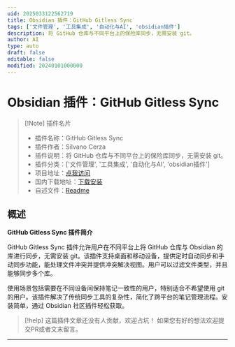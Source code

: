 ```yaml
---
uid: 2025033122562719
title: Obsidian 插件：GitHub Gitless Sync
tags: ['文件管理', '工具集成', '自动化与AI', 'obsidian插件']
description: 将 GitHub 仓库与不同平台上的保险库同步，无需安装 git。
author: AI
type: auto
draft: false
editable: false
modified: 20240101000000
---
```


# Obsidian 插件：GitHub Gitless Sync

> [!Note] 插件名片
> - 插件名称：GitHub Gitless Sync
> - 插件作者：Silvano Cerza
> - 插件说明：将 GitHub 仓库与不同平台上的保险库同步，无需安装 git。
> - 插件分类：['文件管理', '工具集成', '自动化与AI', 'obsidian插件']
> - 项目地址：[点我访问](https://github.com/silvanocerza/github-gitless-sync)
> - 国内下载地址：[下载安装](https://pkmer.cn/products/plugin/pluginMarket/?github-gitless-sync)
> - 自述文件：[Readme](https://ghproxy.net/https://raw.githubusercontent.com/silvanocerza/github-gitless-sync/main/README.md)



## 概述

**GitHub Gitless Sync 插件简介**

GitHub Gitless Sync 插件允许用户在不同平台上将 GitHub 仓库与 Obsidian 的库进行同步，无需安装 git。该插件支持桌面和移动设备，提供定时自动同步和手动同步功能，能处理文件冲突并提供冲突解决视图。用户可以过滤文件类型，并且能够同步多个库。

使用场景包括需要在不同设备间保持笔记一致性的用户，特别适合不希望使用 git 的用户。该插件解决了传统同步工具的复杂性，简化了跨平台的笔记管理流程。安装简单，通过 Obsidian 社区插件轻松获取。


> [!help] 
> 这篇插件文章还没有人贡献，欢迎占坑！
> 如果您有好的想法欢迎提交PR或者文末留言。
> 

---



